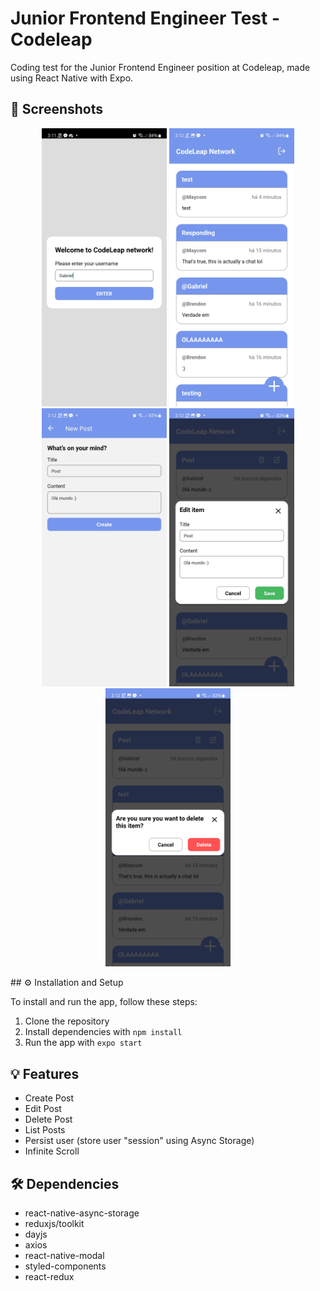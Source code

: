 # Junior Frontend Engineer Test - Codeleap

Coding test for the Junior Frontend Engineer position at Codeleap, made using React Native with Expo.

## 📱 Screenshots
 <p align="center">
<img width=200px height=50% src=".github/signup.jpg" alt="Sign Up Page">
<img width=200px height=50% src=".github/posts.jpg" alt="List Posts Page">
<img width=200px height=50% src=".github/newpost.jpg" alt="New Post Page">
<img width=200px height=50% src=".github/edititem.jpg" alt="Edit Item Modal">
<img width=200px height=50% src=".github/deleteitem.jpg" alt="Delete Item Modal">
</p>
## ⚙️ Installation and Setup

To install and run the app, follow these steps:

1. Clone the repository
2. Install dependencies with `npm install`
3. Run the app with `expo start`

## 💡 Features

- Create Post
- Edit Post
- Delete Post
- List Posts
- Persist user (store user "session" using Async Storage)
- Infinite Scroll

## 🛠️ Dependencies

- react-native-async-storage
- reduxjs/toolkit
- dayjs
- axios
- react-native-modal
- styled-components
- react-redux
